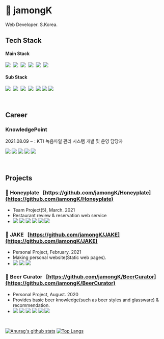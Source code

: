 # :tangerine: jamongK
Web Developer. S.Korea.

## Tech Stack
#### Main Stack
<p>
  <img src="https://img.shields.io/badge/Java-007396?style=flat-square&logo=Java&logoColor=white"/></a>&nbsp 
  <img src="https://img.shields.io/badge/Spring-6DB33F?style=flat-square&logo=Spring&logoColor=white"/></a>&nbsp
  <img src="https://img.shields.io/badge/Spring Boot-6DB33F?style=flat-square&logo=Spring Boot&logoColor=white"/></a>&nbsp 
  <img src="https://img.shields.io/badge/PostgreSQL-4169E1?style=flat-square&logo=PostgreSQL&logoColor=white"/></a>&nbsp 
  <img src="https://img.shields.io/badge/Jenkins-D24939?style=flat-square&logo=Jenkins&logoColor=white"/></a>&nbsp 
  <img src="https://img.shields.io/badge/Docker-2496ED?style=flat-square&logo=Docker&logoColor=white"/></a>&nbsp 
</p>

#### Sub Stack
<p>
  <img src="https://img.shields.io/badge/Oracle-F80000?style=flat-square&logo=Oracle&logoColor=white"/></a>&nbsp
  <img src="https://img.shields.io/badge/Python-3766AB?style=flat-square&logo=Python&logoColor=white"/></a>&nbsp
  <img src="https://img.shields.io/badge/MySQL-4479A1?style=flat-square&logo=MySQL&logoColor=white"/></a>&nbsp 
  <img src="https://img.shields.io/badge/MariaDB-003545?style=flat-square&logo=MariaDB&logoColor=white"/></a>&nbsp 
  <img src="https://img.shields.io/badge/Node.js-339933?style=flat-square&logo=Node.js&logoColor=white"/></a>
  <img src="https://img.shields.io/badge/CSS3-1572B6?style=flat-square&logo=CSS3&logoColor=white"/></a>
  <img src="https://img.shields.io/badge/JavaScript-F7DF1E?style=flat-square&logo=JavaScript&logoColor=black"/></a>
</p>

&nbsp;

## Career
### KnowledgePoint
2021.08.09 ~ : KT) 녹음파일 관리 시스템 개발 및 운영 담당자

 <img src="https://img.shields.io/badge/Spring Boot-6DB33F?style=flat-square&logo=Spring Boot&logoColor=white"/></a> 
<img src="https://img.shields.io/badge/PostgreSQL-4169E1?style=flat-square&logo=PostgreSQL&logoColor=white"/></a> 
<img src="https://img.shields.io/badge/Jenkins-D24939?style=flat-square&logo=Jenkins&logoColor=white"/></a> 
<img src="https://img.shields.io/badge/Docker-2496ED?style=flat-square&logo=Docker&logoColor=white"/></a>
<img src="https://img.shields.io/badge/JavaScript-F7DF1E?style=flat-square&logo=JavaScript&logoColor=black"/></a>
  
&nbsp;

## Projects
### :honey_pot: Honeyplate &nbsp; [https://github.com/jamongK/Honeyplate](https://github.com/jamongK/Honeyplate)
  - Team Project(5), March. 2021
  - Restaurant review & reservation web service
  - <img src="https://img.shields.io/badge/Java-007396?style=flat-square&logo=Java&logoColor=white"/></a>
  <img src="https://img.shields.io/badge/HTML5-E34F26?style=flat-square&logo=HTML5&logoColor=white"/></a>
  <img src="https://img.shields.io/badge/CSS3-1572B6?style=flat-square&logo=CSS3&logoColor=white"/></a>
  <img src="https://img.shields.io/badge/JavaScript-F7DF1E?style=flat-square&logo=JavaScript&logoColor=black"/></a>
  <img src="https://img.shields.io/badge/ApacheTomcat-F8DC75?style=flat-square&logo=ApacheTomcat&logoColor=white"/></a>
  <img src="https://img.shields.io/badge/Oracle-F80000?style=flat-square&logo=Oracle&logoColor=white"/></a>
### :violin: JAKE &nbsp; [https://github.com/jamongK/JAKE](https://github.com/jamongK/JAKE)
  - Personal Project, February. 2021
  - Making personal website(Static web pages).
  - <img src="https://img.shields.io/badge/HTML5-E34F26?style=flat-square&logo=HTML5&logoColor=white"/></a>
  <img src="https://img.shields.io/badge/CSS3-1572B6?style=flat-square&logo=CSS3&logoColor=white"/></a>
  <img src="https://img.shields.io/badge/JavaScript-F7DF1E?style=flat-square&logo=JavaScript&logoColor=black"/></a>
### :beer: Beer Curator &nbsp; [https://github.com/jamongK/BeerCurator](https://github.com/jamongK/BeerCurator)
  - Personal Project, August. 2020
  - Provides basic beer knowledge(such as beer styles and glassware) & recommendation.
  - <img src="https://img.shields.io/badge/Java-007396?style=flat-square&logo=Java&logoColor=white"/></a>
  <img src="https://img.shields.io/badge/HTML5-E34F26?style=flat-square&logo=HTML5&logoColor=white"/></a>
  <img src="https://img.shields.io/badge/CSS3-1572B6?style=flat-square&logo=CSS3&logoColor=white"/></a>
  <img src="https://img.shields.io/badge/JavaScript-F7DF1E?style=flat-square&logo=JavaScript&logoColor=black"/></a>
  <img src="https://img.shields.io/badge/ApacheTomcat-F8DC75?style=flat-square&logo=ApacheTomcat&logoColor=white"/></a>
  <img src="https://img.shields.io/badge/MariaDB-003545?style=flat-square&logo=MariaDB&logoColor=white"/></a>

&nbsp;

[![Anurag's github stats](https://github-readme-stats.vercel.app/api?username=jamongK)](https://github.com/anuraghazra/github-readme-stats)
[![Top Langs](https://github-readme-stats.vercel.app/api/top-langs/?username=jamongK&layout=compact)](https://github.com/anuraghazra/github-readme-stats)

<!--
**jamongK/jamongK** is a ✨ _special_ ✨ repository because its `README.md` (this file) appears on your GitHub profile.

Here are some ideas to get you started:

- 🔭 I’m currently working on ...
- 🌱 I’m currently learning ...
- 👯 I’m looking to collaborate on ...
- 🤔 I’m looking for help with ...
- 💬 Ask me about ...
- 📫 How to reach me: ...
- 😄 Pronouns: ...
- ⚡ Fun fact: ...
-->
